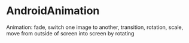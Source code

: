 # AndroidAnimation
Animation: fade, switch one image to another, transition, rotation, scale, move from outside of screen into screen by rotating
